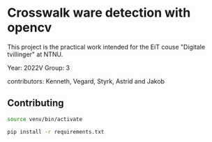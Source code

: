 # Crosswalk ware detection with opencv

This project is the practical work intended for the EiT couse "Digitale tvillinger" at NTNU.

Year: 2022V
Group: 3

contributors: Kenneth, Vegard, Styrk, Astrid and Jakob

## Contributing
```bash
source venv/bin/activate
```
```bash
pip install -r requirements.txt
```
